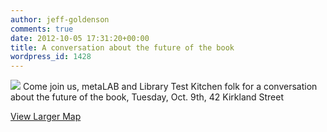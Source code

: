 ```yaml
---
author: jeff-goldenson
comments: true
date: 2012-10-05 17:31:20+00:00
title: A conversation about the future of the book
wordpress_id: 1428
---
```


[![](http://librarylab.law.harvard.edu/blog/wp-content/uploads/2012/10/futureOftheBook.jpg)](http://librarylab.law.harvard.edu/blog/wp-content/uploads/2012/10/futureOftheBook.jpg)
Come join us, metaLAB and Library Test Kitchen folk for a conversation about the future of the book, Tuesday, Oct. 9th, 42 Kirkland Street




[View Larger Map](https://maps.google.com/maps?f=q&source=embed&hl=en&geocode=&q=42+Kirkland+Street,+Cambridge,+MA&aq=0&oq=42+kirkla&ie=UTF8&hq=&hnear=42+Kirkland+St,+Cambridge,+Massachusetts+02138&ll=42.376818,-71.111904&spn=0.00294,0.009044&t=m&z=14&layer=c&cbll=42.377092,-71.111909&panoid=0ksJG2pc-FMMq_bOHDwdgA&cbp=11,186.71,,0,-0.92)

